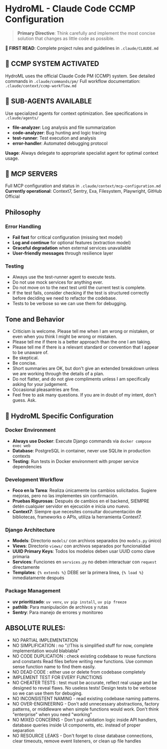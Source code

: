 # HydroML - Claude Code CCMP Configuration

> **Primary Directive**: Think carefully and implement the most concise solution that changes as little code as possible.

**📖 FIRST READ**: Complete project rules and guidelines in `.claude/CLAUDE.md`

## 🚀 CCMP SYSTEM ACTIVATED
HydroML uses the official Claude Code PM (CCMP) system. See detailed commands in `.claude/commands/pm/`
Full workflow documentation: `.claude/context/ccmp-workflow.md`

## 🤖 SUB-AGENTS AVAILABLE
Use specialized agents for context optimization. See specifications in `.claude/agents/`
- **file-analyzer**: Log analysis and file summarization  
- **code-analyzer**: Bug hunting and logic tracing
- **test-runner**: Test execution and analysis
- **error-handler**: Automated debugging protocol

**Usage**: Always delegate to appropriate specialist agent for optimal context usage.

## 🔧 MCP SERVERS
Full MCP configuration and status in `.claude/context/mcp-configuration.md`
**Currently operational**: Context7, Sentry, Exa, Filesystem, Playwright, GitHub Official

## Philosophy

### Error Handling
- **Fail fast** for critical configuration (missing text model)
- **Log and continue** for optional features (extraction model)
- **Graceful degradation** when external services unavailable
- **User-friendly messages** through resilience layer

### Testing
- Always use the test-runner agent to execute tests.
- Do not use mock services for anything ever.
- Do not move on to the next test until the current test is complete.
- If the test fails, consider checking if the test is structured correctly before deciding we need to refactor the codebase.
- Tests to be verbose so we can use them for debugging.

## Tone and Behavior

- Criticism is welcome. Please tell me when I am wrong or mistaken, or even when you think I might be wrong or mistaken.
- Please tell me if there is a better approach than the one I am taking.
- Please tell me if there is a relevant standard or convention that I appear to be unaware of.
- Be skeptical.
- Be concise.
- Short summaries are OK, but don't give an extended breakdown unless we are working through the details of a plan.
- Do not flatter, and do not give compliments unless I am specifically asking for your judgement.
- Occasional pleasantries are fine.
- Feel free to ask many questions. If you are in doubt of my intent, don't guess. Ask.

## 🔧 HydroML Specific Configuration

### Docker Environment
- **Always use Docker**: Execute Django commands via `docker compose exec web`
- **Database**: PostgreSQL in container, never use SQLite in production contexts
- **Testing**: Run tests in Docker environment with proper service dependencies

### Development Workflow
- **Foco en la Tarea**: Realiza únicamente los cambios solicitados. Sugiere mejoras, pero no las implementes sin confirmación.
- **Pruebas Rigurosas**: Después de cambios en el backend, SIEMPRE detén cualquier servidor en ejecución e inicia uno nuevo.
- **Context7**: Siempre que necesites consultar documentación de bibliotecas, frameworks o APIs, utiliza la herramienta Context7.

### Django Architecture
- **Models**: Directorio `models/` con archivos separados (no `models.py` único)
- **Views**: Directorio `views/` con archivos separados por funcionalidad  
- **UUID Primary Keys**: Todos los modelos deben usar UUID como clave primaria
- **Services**: Funciones en `services.py` no deben interactuar con `request` directamente
- **Templates**: `{% extends %}` DEBE ser la primera línea, `{% load %}` inmediatamente después

### Package Management
- **uv prioritizado**: `uv venv`, `uv pip install`, `uv pip freeze`
- **pathlib**: Para manipulación de archivos y rutas
- **Sentry**: Para manejo de errores y monitoreo

## ABSOLUTE RULES:

- NO PARTIAL IMPLEMENTATION
- NO SIMPLIFICATION : no "//This is simplified stuff for now, complete implementation would blablabla"
- NO CODE DUPLICATION : check existing codebase to reuse functions and constants Read files before writing new functions. Use common sense function name to find them easily.
- NO DEAD CODE : either use or delete from codebase completely
- IMPLEMENT TEST FOR EVERY FUNCTIONS
- NO CHEATER TESTS : test must be accurate, reflect real usage and be designed to reveal flaws. No useless tests! Design tests to be verbose so we can use them for debuging.
- NO INCONSISTENT NAMING - read existing codebase naming patterns.
- NO OVER-ENGINEERING - Don't add unnecessary abstractions, factory patterns, or middleware when simple functions would work. Don't think "enterprise" when you need "working"
- NO MIXED CONCERNS - Don't put validation logic inside API handlers, database queries inside UI components, etc. instead of proper separation
- NO RESOURCE LEAKS - Don't forget to close database connections, clear timeouts, remove event listeners, or clean up file handles